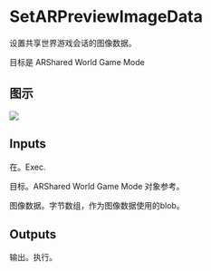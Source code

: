 # SetARPreviewImageData

设置共享世界游戏会话的图像数据。

目标是 ARShared World Game Mode

## 图示

![]($-20221218-17590748.png)

## Inputs

在。Exec.

目标。ARShared World Game Mode 对象参考。

图像数据。字节数组，作为图像数据使用的blob。 

## Outputs

输出。执行。
